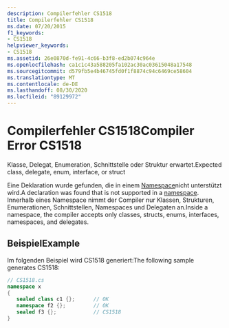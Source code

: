 ```yaml
---
description: Compilerfehler CS1518
title: Compilerfehler CS1518
ms.date: 07/20/2015
f1_keywords:
- CS1518
helpviewer_keywords:
- CS1518
ms.assetid: 26e0870d-fe91-4c66-b3f8-ed2b074c964e
ms.openlocfilehash: ca1c1c43a588205fa102ac30ac03615048a17548
ms.sourcegitcommit: d579fb5e4b46745fd0f1f8874c94c6469ce58604
ms.translationtype: MT
ms.contentlocale: de-DE
ms.lasthandoff: 08/30/2020
ms.locfileid: "89129972"
---
```

# <a name="compiler-error-cs1518"></a><span data-ttu-id="74d16-103">Compilerfehler CS1518</span><span class="sxs-lookup"><span data-stu-id="74d16-103">Compiler Error CS1518</span></span>
<span data-ttu-id="74d16-104">Klasse, Delegat, Enumeration, Schnittstelle oder Struktur erwartet.</span><span class="sxs-lookup"><span data-stu-id="74d16-104">Expected class, delegate, enum, interface, or struct</span></span>  
  
 <span data-ttu-id="74d16-105">Eine Deklaration wurde gefunden, die in einem [Namespace](../language-reference/keywords/namespace.md)nicht unterstützt wird.</span><span class="sxs-lookup"><span data-stu-id="74d16-105">A declaration was found that is not supported in a [namespace](../language-reference/keywords/namespace.md).</span></span> <span data-ttu-id="74d16-106">Innerhalb eines Namespace nimmt der Compiler nur Klassen, Strukturen, Enumerationen, Schnittstellen, Namespaces und Delegaten an.</span><span class="sxs-lookup"><span data-stu-id="74d16-106">Inside a namespace, the compiler accepts only classes, structs, enums, interfaces, namespaces, and delegates.</span></span>  
  
## <a name="example"></a><span data-ttu-id="74d16-107">Beispiel</span><span class="sxs-lookup"><span data-stu-id="74d16-107">Example</span></span>  
 <span data-ttu-id="74d16-108">Im folgenden Beispiel wird CS1518 generiert:</span><span class="sxs-lookup"><span data-stu-id="74d16-108">The following sample generates CS1518:</span></span>  
  
```csharp  
// CS1518.cs  
namespace x  
{  
   sealed class c1 {};      // OK  
   namespace f2 {};         // OK  
   sealed f3 {};            // CS1518  
}  
```
